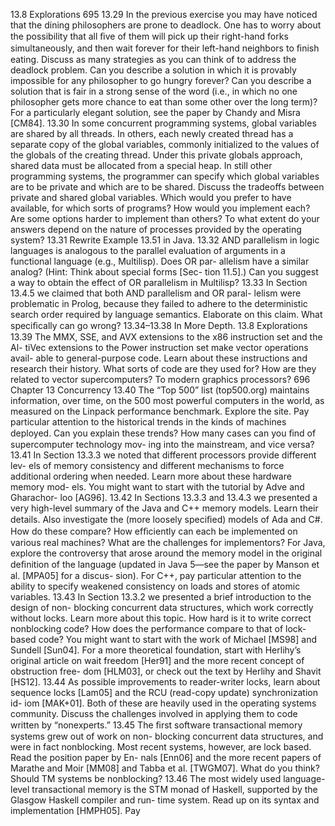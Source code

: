 13.8 Explorations
695
13.29
In the previous exercise you may have noticed that the dining philosophers
are prone to deadlock. One has to worry about the possibility that all ﬁve
of them will pick up their right-hand forks simultaneously, and then wait
forever for their left-hand neighbors to ﬁnish eating.
Discuss as many strategies as you can think of to address the deadlock
problem. Can you describe a solution in which it is provably impossible
for any philosopher to go hungry forever? Can you describe a solution that
is fair in a strong sense of the word (i.e., in which no one philosopher gets
more chance to eat than some other over the long term)? For a particularly
elegant solution, see the paper by Chandy and Misra [CM84].
13.30
In some concurrent programming systems, global variables are shared by
all threads. In others, each newly created thread has a separate copy of
the global variables, commonly initialized to the values of the globals of
the creating thread. Under this private globals approach, shared data must
be allocated from a special heap. In still other programming systems, the
programmer can specify which global variables are to be private and which
are to be shared.
Discuss the tradeoffs between private and shared global variables.
Which would you prefer to have available, for which sorts of programs?
How would you implement each? Are some options harder to implement
than others? To what extent do your answers depend on the nature of
processes provided by the operating system?
13.31
Rewrite Example 13.51 in Java.
13.32
AND parallelism in logic languages is analogous to the parallel evaluation
of arguments in a functional language (e.g., Multilisp). Does OR par-
allelism have a similar analog? (Hint: Think about special forms [Sec-
tion 11.5].) Can you suggest a way to obtain the effect of OR parallelism
in Multilisp?
13.33
In Section 13.4.5 we claimed that both AND parallelism and OR paral-
lelism were problematic in Prolog, because they failed to adhere to the
deterministic search order required by language semantics. Elaborate on
this claim. What speciﬁcally can go wrong?
13.34–13.38 In More Depth.
13.8
Explorations
13.39
The MMX, SSE, and AVX extensions to the x86 instruction set and the Al-
tiVec extensions to the Power instruction set make vector operations avail-
able to general-purpose code. Learn about these instructions and research
their history. What sorts of code are they used for? How are they related
to vector supercomputers? To modern graphics processors?
696
Chapter 13 Concurrency
13.40
The “Top 500” list (top500.org) maintains information, over time, on the
500 most powerful computers in the world, as measured on the Linpack
performance benchmark. Explore the site. Pay particular attention to the
historical trends in the kinds of machines deployed. Can you explain these
trends? How many cases can you ﬁnd of supercomputer technology mov-
ing into the mainstream, and vice versa?
13.41
In Section 13.3.3 we noted that different processors provide different lev-
els of memory consistency and different mechanisms to force additional
ordering when needed. Learn more about these hardware memory mod-
els. You might want to start with the tutorial by Adve and Gharachor-
loo [AG96].
13.42
In Sections 13.3.3 and 13.4.3 we presented a very high-level summary of
the Java and C++ memory models. Learn their details. Also investigate the
(more loosely speciﬁed) models of Ada and C#. How do these compare?
How efﬁciently can each be implemented on various real machines? What
are the challenges for implementors? For Java, explore the controversy that
arose around the memory model in the original deﬁnition of the language
(updated in Java 5—see the paper by Manson et al. [MPA05] for a discus-
sion). For C++, pay particular attention to the ability to specify weakened
consistency on loads and stores of atomic variables.
13.43
In Section 13.3.2 we presented a brief introduction to the design of non-
blocking concurrent data structures, which work correctly without locks.
Learn more about this topic. How hard is it to write correct nonblocking
code? How does the performance compare to that of lock-based code? You
might want to start with the work of Michael [MS98] and Sundell [Sun04].
For a more theoretical foundation, start with Herlihy’s original article on
wait freedom [Her91] and the more recent concept of obstruction free-
dom [HLM03], or check out the text by Herlihy and Shavit [HS12].
13.44
As possible improvements to reader-writer locks, learn about sequence
locks [Lam05] and the RCU (read-copy update) synchronization id-
iom [MAK+01]. Both of these are heavily used in the operating systems
community. Discuss the challenges involved in applying them to code
written by “nonexperts.”
13.45
The ﬁrst software transactional memory systems grew out of work on non-
blocking concurrent data structures, and were in fact nonblocking. Most
recent systems, however, are lock based. Read the position paper by En-
nals [Enn06] and the more recent papers of Marathe and Moir [MM08]
and Tabba et al. [TWGM07]. What do you think? Should TM systems be
nonblocking?
13.46
The most widely used language-level transactional memory is the STM
monad of Haskell, supported by the Glasgow Haskell compiler and run-
time system. Read up on its syntax and implementation [HMPH05]. Pay
